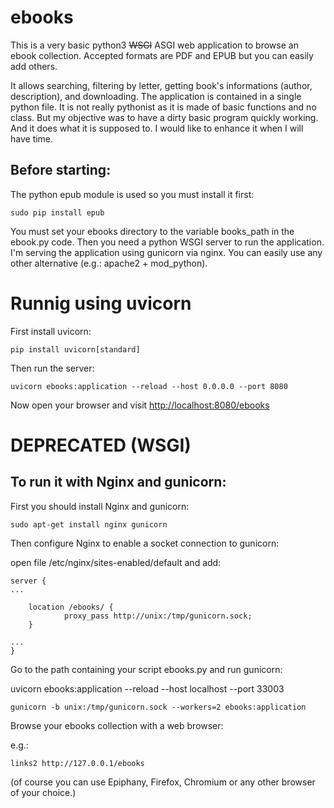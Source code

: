 ebooks
======

This is a very basic python3 ~~WSGI~~ ASGI web application to browse an ebook collection. 
Accepted formats are PDF and EPUB but you can easily add others.

It allows searching, filtering by letter, getting book's informations (author, description), and downloading.
The application is contained in a single python file. It is not really pythonist as it is made of basic functions and no class.
But my objective was to have a dirty basic program quickly working. And it does what it is supposed to.
I would like to enhance it when I will have time.


Before starting:
---------------

The python epub module is used so you must install it first:

    sudo pip install epub

You must set your ebooks directory to the variable books_path in the ebook.py code.
Then you need a python WSGI server to run the application.
I'm serving the application using gunicorn via nginx. You can easily use any other alternative (e.g.: apache2 + mod_python).


# Runnig using uvicorn

First install uvicorn:

```
pip install uvicorn[standard]
```

Then run the server:

```
uvicorn ebooks:application --reload --host 0.0.0.0 --port 8080
```

Now open your browser and visit <http://localhost:8080/ebooks>



# DEPRECATED (WSGI)

To run it with Nginx and gunicorn:
---------------------------------

First you should install Nginx and gunicorn:

    sudo apt-get install nginx gunicorn

Then configure Nginx to enable a socket connection to gunicorn:

open file /etc/nginx/sites-enabled/default and add:

    server {
    ...
    
        location /ebooks/ {
                proxy_pass http://unix:/tmp/gunicorn.sock;
        }
        
    ...
    }


Go to the path containing your script ebooks.py and run gunicorn:

uvicorn ebooks:application --reload --host localhost --port 33003

    gunicorn -b unix:/tmp/gunicorn.sock --workers=2 ebooks:application

Browse your ebooks collection with a web browser:

e.g.:

    links2 http://127.0.0.1/ebooks

(of course you can use Epiphany, Firefox, Chromium or any other browser of your choice.)
